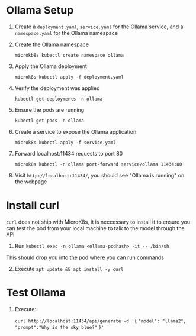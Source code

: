 # Ollama Setup

1. Create a `deployment.yaml`, `service.yaml` for    the Ollama service, and a `namespace.yaml` for the Ollama namespace

2. Create the Ollama namespace
    
    `microkb8s kubectl create namespace ollama`

3. Apply the Ollama deployment

    `microk8s kubectl apply -f deployment.yaml`

4. Verify the deployment was applied

    `kubectl get deployments -n ollama`

5. Ensure the pods are running

    `kubectl get pods -n ollama`

6. Create a service to expose the Ollama application

    `microk8s kubectl apply -f service.yaml`

7.  Forward localhost:11434 requests to port 80

    `microk8s kubectl -n ollama port-forward service/ollama 11434:80`

8. Visit `http://localhost:11434/`, you should see "Ollama is running" on the webpage

# Install curl

`curl` does not ship with MicroK8s, it is neccessary to install it to ensure you can test the pod from your local machine to talk to the model through the API

1. Run `kubectl exec -n ollama <ollama-podhash> -it -- /bin/sh`

This should drop you into the pod where you can run commands

2. Execute `apt update && apt install -y curl`

# Test Ollama

1. Execute:

    `curl http://localhost:11434/api/generate -d '{`
        `"model": "llama2",`
        `"prompt":"Why is the sky blue?"`
    `}'`

